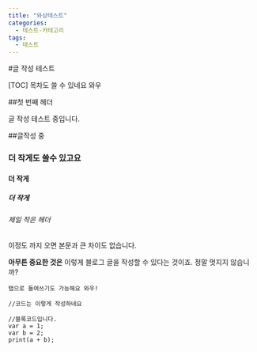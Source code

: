 ```yaml
---
title: "와상테스트"
categories:
  - 테스트-카테고리
tags:
  - 테스트
---
```



#글 작성 테스트


[TOC]
목차도 쓸 수 있네요 와우


##첫 번째 헤더

글 작성 테스트 중입니다.

##글작성 중
### 더 작게도 쓸수 있고요
#### 더 작게
##### 더 작게
###### 제일 작은 헤더

이정도 까지 오면 본문과 큰 차이도 없습니다.

**아무튼 중요한 것은** 이렇게 블로그 글을 작성할 수 있다는 것이죠. 정말 멋지지 않습니까?

	탭으로 들여쓰기도 가능해요 와우!

`//코드는 이렇게 작성하네요`
```
//블록코드입니다.
var a = 1;
var b = 2;
print(a + b);
```

